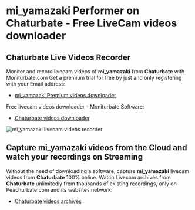 # mi_yamazaki Performer on Chaturbate - Free LiveCam videos downloader

## Chaturbate Live Videos Recorder

Monitor and record livecam videos of **mi_yamazaki** from **Chaturbate** with Moniturbate.com
Get a premium trial for free by just and only registering with your Email address:
* [mi_yamazaki Premium videos downloader](https://moniturbate.com/request-demo-licence-key.html)

Free livecam videos downloader - Moniturbate Software:
* [Chaturbate videos downloader](https://moniturbate.com/moniturbate-download-software.html)

![mi_yamazaki livecam videos recorder](https://peachurnet.com/templates/moniturbate-software.png)


## Capture mi_yamazaki videos from the Cloud and watch your recordings on Streaming

Without the need of downloading a software, capture **mi_yamazaki** livecam videos from **Chaturbate** 100% online.
Watch Livecam archives from **Chaturbate** unlimitedly from thousands of existing recordings, only on Peachurbate.com and its websites network:
* [Chaturbate videos archives](https://peachurnet.com/)